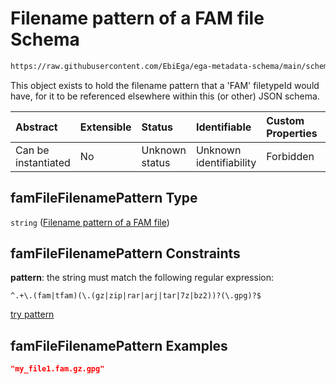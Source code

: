 # Filename pattern of a FAM file Schema

```txt
https://raw.githubusercontent.com/EbiEga/ega-metadata-schema/main/schemas/EGA.common-definitions.json#/definitions/famFileFilenamePattern
```

This object exists to hold the filename pattern that a 'FAM' filetypeId would have, for it to be referenced elsewhere within this (or other) JSON schema.

| Abstract            | Extensible | Status         | Identifiable            | Custom Properties | Additional Properties | Access Restrictions | Defined In                                                                                           |
| :------------------ | :--------- | :------------- | :---------------------- | :---------------- | :-------------------- | :------------------ | :--------------------------------------------------------------------------------------------------- |
| Can be instantiated | No         | Unknown status | Unknown identifiability | Forbidden         | Allowed               | none                | [EGA.common-definitions.json\*](../../../schemas/EGA.common-definitions.json "open original schema") |

## famFileFilenamePattern Type

`string` ([Filename pattern of a FAM file](ega-12-definitions-filename-pattern-of-a-fam-file.md))

## famFileFilenamePattern Constraints

**pattern**: the string must match the following regular expression:&#x20;

```regexp
^.+\.(fam|tfam)(\.(gz|zip|rar|arj|tar|7z|bz2))?(\.gpg)?$
```

[try pattern](https://regexr.com/?expression=%5E.%2B%5C.\(fam%7Ctfam\)\(%5C.\(gz%7Czip%7Crar%7Carj%7Ctar%7C7z%7Cbz2\)\)%3F\(%5C.gpg\)%3F%24 "try regular expression with regexr.com")

## famFileFilenamePattern Examples

```json
"my_file1.fam.gz.gpg"
```
